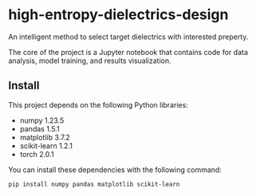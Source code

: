 # high-entropy-dielectrics-design
An intelligent method to select target dielectrics with interested preperty.

The core of the project is a Jupyter notebook that contains code for data analysis, model training, and results visualization.


## Install

This project depends on the following Python libraries:

- numpy 1.23.5
- pandas 1.5.1
- matplotlib 3.7.2
- scikit-learn 1.2.1
- torch 2.0.1

You can install these dependencies with the following command:

```bash
pip install numpy pandas matplotlib scikit-learn

